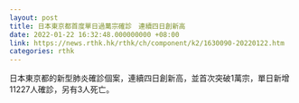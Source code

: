 ```yaml
---
layout: post
title: 日本東京都首度單日過萬宗確診　連續四日創新高
date: 2022-01-22 16:32:48.000000000 +08:00
link: https://news.rthk.hk/rthk/ch/component/k2/1630090-20220122.htm
categories: rthk
---
```


日本東京都的新型肺炎確診個案，連續四日創新高，並首次突破1萬宗，單日新增11227人確診，另有3人死亡。
